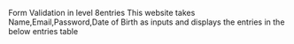 Form Validation in level 8entries 
This website takes Name,Email,Password,Date of Birth as inputs and displays the entries in the below entries table
